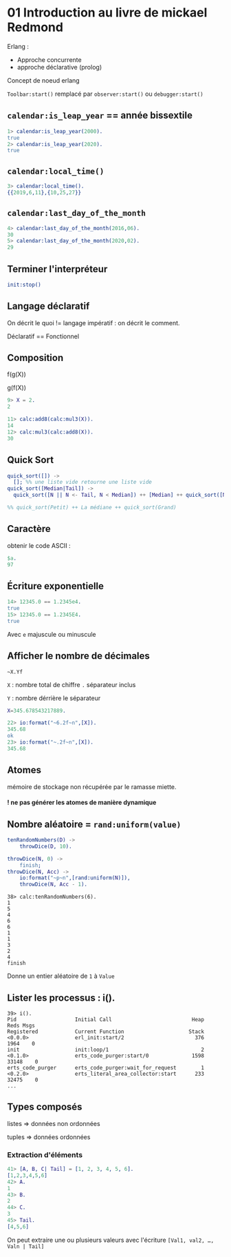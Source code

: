 # 01 Introduction au livre de mickael Redmond

Erlang :

- Approche concurrente
- approche déclarative (prolog)



Concept de noeud erlang



`Toolbar:start()` remplacé par `observer:start()` ou `debugger:start()`

## `calendar:is_leap_year`  == année bissextile

```erlang
1> calendar:is_leap_year(2000).
true
2> calendar:is_leap_year(2020).
true
```

## `calendar:local_time()`

```erlang
3> calendar:local_time().
{{2019,6,11},{10,25,27}}
```

## `calendar:last_day_of_the_month`

```erlang
4> calendar:last_day_of_the_month(2016,06).
30
5> calendar:last_day_of_the_month(2020,02).
29
```

## Terminer l'interpréteur

```erlang
init:stop()
```

## Langage déclaratif

On décrit le quoi != langage impératif : on décrit le comment.

Déclaratif == Fonctionnel

## Composition

f(g(X))

g(f(X))

```erlang
9> X = 2.
2

11> calc:add8(calc:mul3(X)).
14
12> calc:mul3(calc:add8(X)).
30
```

## Quick Sort

```erlang
quick_sort([]) ->
  []; %% une liste vide retourne une liste vide
quick_sort([Median|Tail]) ->
  quick_sort([N || N <- Tail, N < Median]) ++ [Median] ++ quick_sort([N || N <- Tail, N >= Median]).

%% quick_sort(Petit) ++ La médiane ++ quick_sort(Grand)
```

## Caractère

obtenir le code ASCII :

```erlang
$a.
97
```

## Écriture exponentielle

```erlang
14> 12345.0 == 1.2345e4.
true
15> 12345.0 == 1.2345E4.
true
```

Avec `e` majuscule ou minuscule

## Afficher le nombre de décimales

`~X.Yf`

`X` : nombre total de chiffre `.` séparateur inclus

`Y` : nombre dérrière le séparateur

```erlang
X=345.678543217889. 

22> io:format("~6.2f~n",[X]).
345.68
ok
23> io:format("~.2f~n",[X]). 
345.68
```

## Atomes

mémoire de stockage non récupérée par le ramasse miette.

#### ! ne pas générer les atomes de manière dynamique

## Nombre aléatoire = `rand:uniform(value)`

```erlang
tenRandomNumbers(D) ->
    throwDice(D, 10).

throwDice(N, 0) ->
    finish;
throwDice(N, Acc) ->
    io:format("~p~n",[rand:uniform(N)]),
    throwDice(N, Acc - 1).
```

```
38> calc:tenRandomNumbers(6).
1
5
4
6
6
1
1
3
2
4
finish
```

Donne un entier aléatoire de `1` à `Value`

## Lister les processus : i().

```
39> i().
Pid                   Initial Call                          Heap     Reds Msgs
Registered            Current Function                     Stack              
<0.0.0>               erl_init:start/2                       376     1964    0
init                  init:loop/1                              2              
<0.1.0>               erts_code_purger:start/0              1598    33148    0
erts_code_purger      erts_code_purger:wait_for_request        1              
<0.2.0>               erts_literal_area_collector:start      233    32475    0
...
```

## Types composés

listes => données non ordonnées

tuples => données ordonnées



### Extraction d'éléments

```erlang
41> [A, B, C| Tail] = [1, 2, 3, 4, 5, 6].
[1,2,3,4,5,6]
42> A.
1
43> B.
2
44> C.
3
45> Tail.
[4,5,6]
```

On peut extraire une ou plusieurs valeurs avec l'écriture `[Val1, val2, …, Valn | Tail]`

